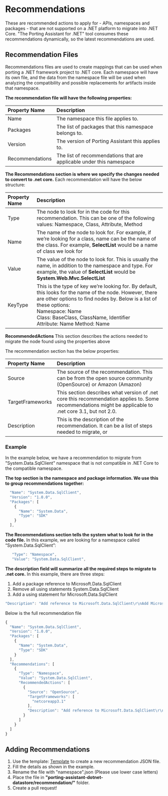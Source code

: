 # Recommendations
These are recommended actions to apply for - APIs, namespaces and packages - that are not supported on a .NET platform to migrate into .NET Core. "The Porting Assistant for .NET" tool consumes these recommendations dynamically, so the latest recommendations are used.

## Recommendation Files

Recommendations files are used to create mappings that can be used when porting a .NET framework project to .NET core. Each namespace will have its own file, and the data from the namespace file will be used when analyzing the compatibility and possible replacements for artifacts inside that namespace.

**The recommendation file will have the following properties:**

| Property Name | Description |
| :----------- | :---------- |
| Name | The namespace this file applies to. |
| Packages	| The list of packages that this namespace belongs to.	|
| Version	| The version of Porting Assistant this applies to.	|
| Recommendations	| The list of recommendations that are applicable under this namespace	|
  
  
**The Recommendations section is where we specify the changes needed to convert to .net core.** Each recommendation will have the below structure:

| Property Name | Description |
| :----------- | :---------- |
| Type	| The node to look for in the code for this recommendation. This can be  one of the following values: Namespace, Class, Attribute, Method	|
| Name	| The name of the node to look for. For example, if we’re looking for a  class, name can be the name of the class. For example, **SelectList** would be a name of class we look for	|
| Value	| The value of the node to look for. This is usually the name, in  addition to the namespace and type. For example, the value of **SelectList** would be **System.Web.Mvc.SelectList**	|
| KeyType	| This is the type of key we’re looking for. By default, this looks for  the name of the node. However, there are other options to find nodes by.  Below is a list of these options: <br/> Namespace: Name <br/> Class: BaseClass, ClassName, Identifier <br/> Attribute: Name Method: Name	|

  
**RecommendedActions**
This section describes the actions needed to migrate the node found  using the properties above
 
The recommendation section has the below properties:

| Property Name | Description |
| :----------- | :---------- |
| Source	| The source of the recommendation. This can be from the open source community  (OpenSource) or Amazon (Amazon)	|
| TargetFrameworks	| This section describes what version of .net core this recommendation  applies to. Some recommendations might be applicable to .net core 3.1, but  not 2.0.	|
| Description	| This is the description of the recommendation. It can be a list of  steps needed to migrate, or	|

### Example
In the example below, we have a recommendation to migrate from "System.Data.SqlClient" namespace that is not compatible in .NET Core to the compatible namespace.

**The top section is the namespace and package information. We use this to group recommendations together:**

```javascript
  "Name": "System.Data.SqlClient",
  "Version": "1.0.0",
  "Packages": [
    {
      "Name": "System.Data",
      "Type": "SDK"
    }
  ],
```

**The Recommendations section tells the system what to look for in the code file.** In this example, we are looking for a namespace called “System.Data.SqlClient”:

```javascript
   "Type": "Namespace",
   "Value": "System.Data.SqlClient",
```

**The description field will summarize all the required steps to migrate to .net core.** In this example, there are three steps:

1. Add a package reference to Microsoft.Data.SqlClient
1. Remove all using statements System.Data.SqlClient 
1. Add a using statement for Microsoft.Data.SqlClient

```javascript      
"Description": "Add reference to Microsoft.Data.SqlClient\r\nAdd Microsoft.Data.SqlClient namespace\r\n Remove System.Data.SqlClient namespace\r\n"
```

Below is the full recommendation file

```javascript
{
  "Name": "System.Data.SqlClient",
  "Version": "1.0.0",
  "Packages": [
    {
      "Name": "System.Data",
      "Type": "SDK"
    }
  ],
  "Recommendations": [
    {
      "Type": "Namespace",
      "Value": "System.Data.SqlClient",
      "RecommendedActions": [
        {
          "Source": "OpenSource",
          "TargetFrameworks": [
            "netcoreapp3.1"
          ],
          "Description": "Add reference to Microsoft.Data.SqlClient\r\nAdd Microsoft.Data.SqlClient namespace\r\n Remove System.Data.SqlClient namespace\r\n",          
        }
      ]
    }
  ]
}
```

## Adding Recommendations
1.  Use the template: [Template](namespace.json) to create a new recommendation JSON file.
1.  Fill the details as shown in the example.
1.  Rename the file with "namespace".json (Please use lower case letters)
1.  Place the file in **"porting-assistant-dotnet-datastore/recommendation/"** folder.
1.  Create a pull request!

